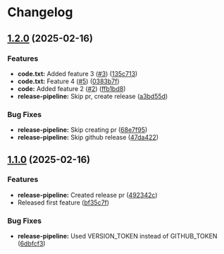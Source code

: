 # Changelog

## [1.2.0](https://github.com/mihben/pipeline-sandbox/compare/v1.1.0...v1.2.0) (2025-02-16)


### Features

* **code.txt:** Added feature 3 ([#3](https://github.com/mihben/pipeline-sandbox/issues/3)) ([135c713](https://github.com/mihben/pipeline-sandbox/commit/135c7137e1f113d5c3bf19efabe2697960f30ba7))
* **code.txt:** Feature 4 ([#5](https://github.com/mihben/pipeline-sandbox/issues/5)) ([0383b7f](https://github.com/mihben/pipeline-sandbox/commit/0383b7f5e30ff1761ab7d9e86fe87c714c7ab4a9))
* **code:** Added feature 2 ([#2](https://github.com/mihben/pipeline-sandbox/issues/2)) ([ffb1bd8](https://github.com/mihben/pipeline-sandbox/commit/ffb1bd84371219ab9721d47812c03f6b4bc21d5b))
* **release-pipeline:** Skip pr, create release ([a3bd55d](https://github.com/mihben/pipeline-sandbox/commit/a3bd55d5f8433542ca0279e6df59f83b551f8e4b))


### Bug Fixes

* **release-pipeline:** Skip creating pr ([68e7f95](https://github.com/mihben/pipeline-sandbox/commit/68e7f9550963c65bec34faf50e2201dd1dd9fa92))
* **release-pipeline:** Skip github release ([47da422](https://github.com/mihben/pipeline-sandbox/commit/47da42217e0f1cd98b2ae4f584a46908c0950037))

## [1.1.0](https://github.com/mihben/pipeline-sandbox/compare/1.0.0...v1.1.0) (2025-02-16)


### Features

* **release-pipeline:** Created release pr ([492342c](https://github.com/mihben/pipeline-sandbox/commit/492342ce642387d079c8ab8736299141d2630b73))
* Released first feature ([bf35c7f](https://github.com/mihben/pipeline-sandbox/commit/bf35c7ff525dd9cc910d2749907a05e6bc1f8f0e))


### Bug Fixes

* **release-pipeline:** Used VERSION_TOKEN instead of GITHUB_TOKEN ([6dbfcf3](https://github.com/mihben/pipeline-sandbox/commit/6dbfcf3cdf72b3f30a5f49d71f65c9045df0389d))
